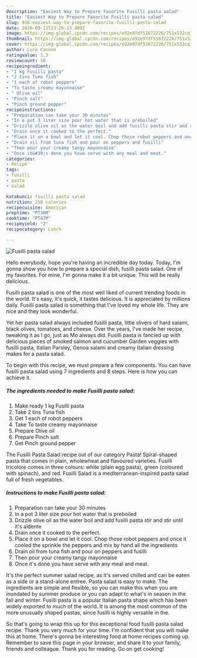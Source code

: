 ```yaml
---
description: "Easiest Way to Prepare Favorite Fusilli pasta salad"
title: "Easiest Way to Prepare Favorite Fusilli pasta salad"
slug: 916-easiest-way-to-prepare-favorite-fusilli-pasta-salad
date: 2020-09-13T23:26:13.409Z
image: https://img-global.cpcdn.com/recipes/e92e97df51672226/751x532cq70/fusilli-pasta-salad-recipe-main-photo.jpg
thumbnail: https://img-global.cpcdn.com/recipes/e92e97df51672226/751x532cq70/fusilli-pasta-salad-recipe-main-photo.jpg
cover: https://img-global.cpcdn.com/recipes/e92e97df51672226/751x532cq70/fusilli-pasta-salad-recipe-main-photo.jpg
author: Lura Cannon
ratingvalue: 3.3
reviewcount: 10
recipeingredient:
- "1 kg Fusilli pasta"
- "2 tins Tuna fish"
- "1 each of robot peppers"
- "To taste creamy mayonnaise"
- " Olive oil"
- "Pinch salt"
- "Pinch ground pepper"
recipeinstructions:
- "Preparation can take your 30 minutes"
- "In a pot 3 liter size pour hot water that is preboiled"
- "Drizzle olive oil as the water boil and add fusilli pasta stir and stir until it&#39;s aldente"
- "Drain once it cooked to the perfect."
- "Place it on a bowl and let it cool. Chop those robot peppers and once it cooled the sprinkle the peppers and mix by hand all the ingredients"
- "Drain oil from tuna fish and pour on peppers and fusilli"
- "Then pour your creamy tangy mayonnaise"
- "Once it&#39;s done you have serve with any meal and meat."
categories:
- Recipe
tags:
- fusilli
- pasta
- salad

katakunci: fusilli pasta salad 
nutrition: 250 calories
recipecuisine: American
preptime: "PT36M"
cooktime: "PT47M"
recipeyield: "2"
recipecategory: Lunch

---
```



![Fusilli pasta salad](https://img-global.cpcdn.com/recipes/e92e97df51672226/751x532cq70/fusilli-pasta-salad-recipe-main-photo.jpg)

Hello everybody, hope you're having an incredible day today. Today, I'm gonna show you how to prepare a special dish, fusilli pasta salad. One of my favorites. For mine, I'm gonna make it a bit unique. This will be really delicious.

Fusilli pasta salad is one of the most well liked of current trending foods in the world. It's easy, it's quick, it tastes delicious. It is appreciated by millions daily. Fusilli pasta salad is something that I've loved my whole life. They are nice and they look wonderful.

Yet her pasta salad always included fusilli pasta, little slivers of hard salami, black olives, tomatoes, and cheese. Over the years, I&#39;ve made her recipe, tweaking it as I go, just as Mo always did. Fusilli pasta is fancied up with delicious pieces of smoked salmon and cucumber Garden veggies with fusilli pasta, Italian Parsley, Genoa salami and creamy Italian dressing makes for a pasta salad.


To begin with this recipe, we must prepare a few components. You can have fusilli pasta salad using 7 ingredients and 8 steps. Here is how you can achieve it.

<!--inarticleads1-->

##### The ingredients needed to make Fusilli pasta salad:

1. Make ready 1 kg Fusilli pasta
1. Take 2 tins Tuna fish
1. Get 1 each of robot peppers
1. Take To taste creamy mayonnaise
1. Prepare  Olive oil
1. Prepare Pinch salt
1. Get Pinch ground pepper


The Fusilli Pasta Salad recipe out of our category Pasta! Spiral-shaped pasta that comes in plain, wholewheat and flavoured varieties. Fusilli tricolore comes in three colours: white (plain egg pasta), green (coloured with spinach), and red. Fusilli Salad is a mediterranean-inspired pasta salad full of fresh vegetables. 

<!--inarticleads2-->

##### Instructions to make Fusilli pasta salad:

1. Preparation can take your 30 minutes
1. In a pot 3 liter size pour hot water that is preboiled
1. Drizzle olive oil as the water boil and add fusilli pasta stir and stir until it&#39;s aldente
1. Drain once it cooked to the perfect.
1. Place it on a bowl and let it cool. Chop those robot peppers and once it cooled the sprinkle the peppers and mix by hand all the ingredients
1. Drain oil from tuna fish and pour on peppers and fusilli
1. Then pour your creamy tangy mayonnaise
1. Once it&#39;s done you have serve with any meal and meat.


It&#39;s the perfect summer salad recipe, as it&#39;s served chilled and can be eaten as a side or a stand-alone entree. Pasta salad is easy to make. The ingredients are simple and flexible, so you can make this when you are inundated by summer produce or you can adapt to what&#39;s in season in the fall and winter. Fusilli pasta is a popular Italian pasta shape which has been widely exported to much of the world. It is among the most common of the more unusually shaped pastas, since fusilli is highly versatile in the. 

So that's going to wrap this up for this exceptional food fusilli pasta salad recipe. Thank you very much for your time. I'm confident that you will make this at home. There's gonna be interesting food at home recipes coming up. Remember to save this page in your browser, and share it to your family, friends and colleague. Thank you for reading. Go on get cooking!
